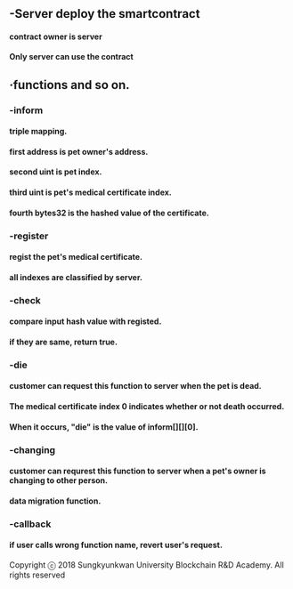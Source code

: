 
#

## -Server deploy the smartcontract
#### contract owner is server

#### Only server can use the contract

## **·functions and so on**.


### -inform

#### triple mapping.
#### first address is pet owner's address.
#### second uint is pet index.
#### third uint is pet's medical certificate index.
#### fourth bytes32 is the hashed value of the certificate.

### -register

#### regist the pet's medical certificate.
#### all indexes are classified by server.

### -check

#### compare input hash value with registed.
#### if they are same, return true.

### -die

#### customer can request this function to server when the pet is dead.
#### The medical certificate index 0 indicates whether or not death occurred.
#### When it occurs, "die" is the value of inform[][][0].

### -changing

#### customer can requrest this function to server when a pet's owner is changing to other person.
#### data migration function.

### -callback

#### if user calls wrong function name, revert user's request.
Copyright ⓒ 2018 Sungkyunkwan University Blockchain R&D Academy. All rights reserved

